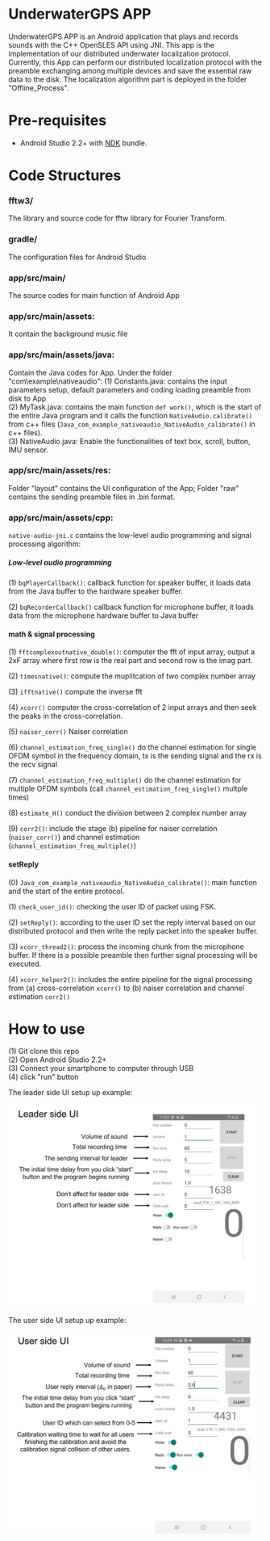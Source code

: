 UnderwaterGPS APP
============
UnderwaterGPS APP is an Android application that plays and records sounds with the C++ OpenSLES API using JNI. This app is the implementation of our distributed underwater localization protocol. Currently, this App can perform our distributed localization protocol with the preamble exchanging among multiple devices and save the essential raw data to the disk. The localization algorithm part is deployed in the folder "Offline_Process".

# Pre-requisites

- Android Studio 2.2+ with [NDK](https://developer.android.com/ndk/) bundle.


# Code Structures
 ### fftw3/
 The library and source code for fftw library for Fourier Transform.

### gradle/
The configuration files for Android Studio

### app/src/main/
The source codes for main function of Android App 
### app/src/main/assets: 
It contain the background music file

### app/src/main/assets/java: 
Contain the Java codes for App. Under the folder "com\example\nativeaudio":
(1) Constants.java: contains the input parameters setup, default parameters and coding loading preamble from disk to App <br>
(2) MyTask.java: contains the main function `def work()`, which is the start of the entire Java program and it calls the function `NativeAudio.calibrate()` from c++ files (`Java_com_example_nativeaudio_NativeAudio_calibrate()` in c++ files).<br>
(3) NativeAudio.java: Enable the functionalities of text box, scroll, button, IMU sensor. <br>

### app/src/main/assets/res: 
Folder "layout" contains the UI configuration of the App; Folder "raw" contains the sending preamble files in .bin format.<br>

### app/src/main/assets/cpp: 
`native-audio-jni.c` contains the low-level audio programming and signal processing algorithm: 

##### Low-level audio programming
(1) `bqPlayerCallback()`: callback function for speaker buffer, it loads data from the Java buffer to the hardware speaker buffer.<br>

(2) `bqRecorderCallback()` callback function for microphone buffer, it loads data from the microphone hardware buffer to Java buffer<br>

#### math & signal processing
(1) `fftcomplexoutnative_double()`: computer the fft of input array, output a 2xF array where first row is the real part and second row is the imag part.<br>

(2) `timesnative()`: compute the muplitcation of two complex number array <br>

(3) `ifftnative()` compute the inverse fft <br>

(4) `xcorr()` computer the cross-correlation of 2 input arrays and then seek the peaks in the cross-correlation.<br>

(5) `naiser_corr()` Naiser correlation<br>

(6) `channel_estimation_freq_single()` do the channel estimation for single OFDM symbol in the frequency domain, tx is the sending signal and the rx is the recv signal <br>

(7) `channel_estimation_freq_multiple()` do the channel estimation for multiple OFDM symbols (call `channel_estimation_freq_single()` multple times)<br>

(8) `estimate_H()` conduct the division between 2 complex number array<br>

(9) `corr2()`: include the stage (b) pipeline for naiser correlation (`naiser_corr()`) and channel estimation (`channel_estimation_freq_multiple()`)<br>

#### setReply
(0) `Java_com_example_nativeaudio_NativeAudio_calibrate()`: main function and the start of the entire protocol.<br>

(1) `check_user_id()`: checking the user ID of packet using FSK.<br>

(2) `setReply()`: according to the user ID set the reply interval based on our distributed protocol and then write the reply packet into the speaker buffer.<br>

(3) `xcorr_thread2()`: process the incoming chunk from the microphone buffer. If there is a possible preamble then further signal processing will be executed. <br>

(4) `xcorr_helper2()`: includes the entire pipeline for the signal processing from (a) cross-correlation `xcorr()` to (b) naiser correlation and channel estimation `corr2()`<br>



# How to use 
(1) Git clone this repo <br>
(2) Open Android Studio 2.2+ <br>
(3) Connect your smartphone to computer through USB <br>
(4) click "run" button <br>

The leader side UI setup up example:
<p align="center">
<img src="Leader_UI.png" width="700">
</p>

The user side UI setup up example:
<p align="center">
<img src="User_UI.png" width="700">
</p>
